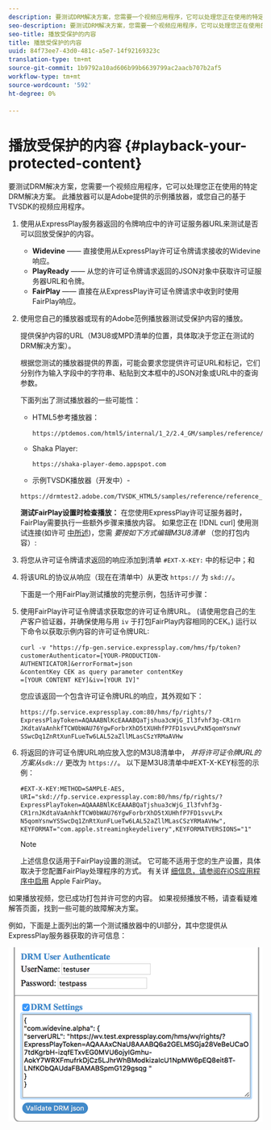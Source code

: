 ```yaml
---
description: 要测试DRM解决方案，您需要一个视频应用程序，它可以处理您正在使用的特定DRM解决方案。 此播放器可以是Adobe提供的示例播放器，或您自己的基于TVSDK的视频应用程序。
seo-description: 要测试DRM解决方案，您需要一个视频应用程序，它可以处理您正在使用的特定DRM解决方案。 此播放器可以是Adobe提供的示例播放器，或您自己的基于TVSDK的视频应用程序。
seo-title: 播放受保护的内容
title: 播放受保护的内容
uuid: 84f73ee7-43d0-481c-a5e7-14f92169323c
translation-type: tm+mt
source-git-commit: 1b9792a10ad606b99b6639799ac2aacb707b2af5
workflow-type: tm+mt
source-wordcount: '592'
ht-degree: 0%

---
```



# 播放受保护的内容 {#playback-your-protected-content}

要测试DRM解决方案，您需要一个视频应用程序，它可以处理您正在使用的特定DRM解决方案。 此播放器可以是Adobe提供的示例播放器，或您自己的基于TVSDK的视频应用程序。

1. 使用从ExpressPlay服务器返回的令牌响应中的许可证服务器URL来测试是否可以回放受保护的内容。

   * **Widevine** —— 直接使用从ExpressPlay许可证令牌请求接收的Widevine响应。
   * **PlayReady** —— 从您的许可证令牌请求返回的JSON对象中获取许可证服务器URL和令牌。
   * **FairPlay** —— 直接在从ExpressPlay许可证令牌请求中收到时使用FairPlay响应。

1. 使用您自己的播放器或现有的Adobe范例播放器测试受保护内容的播放。

   提供保护内容的URL（M3U8或MPD清单的位置，具体取决于您正在测试的DRM解决方案）。

   根据您测试的播放器提供的界面，可能会要求您提供许可证URL和标记，它们分别作为输入字段中的字符串、粘贴到文本框中的JSON对象或URL中的查询参数。

   下面列出了测试播放器的一些可能性：

   * HTML5参考播放器：

      ```
      https://ptdemos.com/html5/internal/1_2/2.4_GM/samples/reference/reference_player.html
      ```

   * Shaka Player:

      ```
      https://shaka-player-demo.appspot.com
      ```

   * 示例TVSDK播放器（开发中）-

   ```
   https://drmtest2.adobe.com/TVSDK_HTML5/samples/reference/reference_player.html
   ```

   **测试FairPlay设置时检查播放：** 在您使用ExpressPlay许可证服务器时，FairPlay需要执行一些额外步骤来播放内容。 如果您正在 [!DNL curl] 使用测试连接(如许可 [中所述](../../multi-drm-workflows/quick-start/handle-the-licensing.md))，您需 *要按如下方式编辑M3U8清单* （您的打包内容）:

1. 将您从许可证令牌请求返回的响应添加到清单 `#EXT-X-KEY:` 中的标记中；和
1. 将该URL的协议从响应（现在在清单中）从更改 `https://` 为 `skd://`。

   下面是一个用FairPlay测试播放的完整示例，包括许可步骤：

1. 使用FairPlay许可证令牌请求获取您的许可证令牌URL。 (请使用您自己的生产客户验证器，并确保使用与用 `iv` 于打包FairPlay内容相同的CEK。) 运行以下命令以获取示例内容的许可证令牌URL:

   ```
   curl -v "https://fp-gen.service.expressplay.com/hms/fp/token? 
   customerAuthenticator=[YOUR-PRODUCTION-AUTHENTICATOR]&errorFormat=json 
   &contentKey CEK as query parameter contentKey 
   =[YOUR CONTENT KEY]&iv=[YOUR IV]"
   ```

   您应该返回一个包含许可证令牌URL的响应，其外观如下：

   ```
   https://fp.service.expressplay.com:80/hms/fp/rights/? 
   ExpressPlayToken=AQAAABNlKcEAAABQaTjshua3cWjG_Il3fvhf3g-CR1rn 
   JKdtaVaAnhkfTCW0bWAU76YgwForbrXhD5tXUHhfP7FD1svvLPxN5qomYsnwY 
   SSwcDq1ZnRtXunFLueTw6LAL52aZllMLasCSzYRMaAVHw 
   ```

1. 将返回的许可证令牌URL响应放入您的M3U8清单中， *并将许可证令牌URL的方案从*`sdk://` 更改为 `https://`。 以下是M3U8清单中#EXT-X-KEY标签的示例：

   ```
   #EXT-X-KEY:METHOD=SAMPLE-AES, 
   URI="skd://fp.service.expressplay.com:80/hms/fp/rights/? 
   ExpressPlayToken=AQAAABNlKcEAAABQaTjshua3cWjG_Il3fvhf3g- 
   CR1rnJKdtaVaAnhkfTCW0bWAU76YgwForbrXhD5tXUHhfP7FD1svvLPx 
   N5qomYsnwYSSwcDq1ZnRtXunFLueTw6LAL52aZllMLasCSzYRMaAVHw", 
   KEYFORMAT="com.apple.streamingkeydelivery",KEYFORMATVERSIONS="1"
   ```

   >[!NOTE]
   >
   >上述信息仅适用于FairPlay设置的测试。 它可能不适用于您的生产设置，具体取决于您配置FairPlay处理程序的方式。 有关详 [细信息，请参阅在iOS应用程序中启用](../../../programming/tvsdk-3x-ios-prog/ios-3x-drm-content-security/ios-3x-apple-fairplay-tvsdk.md) Apple FairPlay。

如果播放视频，您已成功打包并许可您的内容。 如果视频播放不畅，请查看疑难解答页面，找到一些可能的故障解决方案。

<!--<a id="example_603D92A1F3924467B5D66EC862B8F59C"></a>-->

例如，下面是上面列出的第一个测试播放器中的UI部分，其中您提供从ExpressPlay服务器获取的许可信息：

<!--<a id="fig_zjy_q2c_rw"></a>-->

![](assets/sample-player-drm-settings-web.png)
